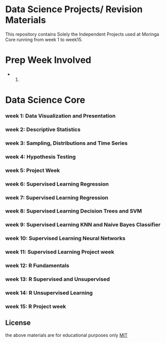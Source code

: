 # Data Science Projects/ Revision Materials

This repository contains Solely the Independent Projects used at Moringa Core running from week 1 to week15.

# Prep Week Involved
* 1.

# Data Science Core

### week 1: Data Visualization and Presentation

### week 2: Descriptive Statistics

### week 3: Sampling, Distributions and Time Series

### week 4: Hypothesis Testing

### week 5: Project Week

### week 6: Supervised Learning Regression

### week 7: Supervised Learning Regression

### week 8: Supervised Learning Decision Trees and SVM

### week 9: Supervised Learning KNN and Naive Bayes Classifier

### week 10: Supervised Learning Neural Networks

### week 11: Supervised Learning Project week

### week 12: R Fundamentals

### week 13: R Supervised and Unsupervised

### week 14: R Unsupervised Learning

### week 15: R Project week



## License
the above materials are for educational purposes only
[MIT](https://choosealicense.com/licenses/gpl-3.0/)

